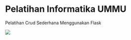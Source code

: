 # Pelatihan Informatika UMMU
Pelatihan Crud Sederhana Menggunakan Flask

<img src='https://raw.githubusercontent.com/gamaria/pelatihan-ummu/buku.jpg'> 
